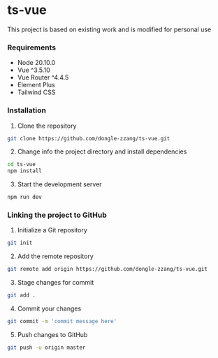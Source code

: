 # ts-vue

This project is based on existing work and is modified for personal use

### Requirements

- Node 20.10.0
- Vue ^3.5.10
- Vue Router ^4.4.5
- Element Plus
- Tailwind CSS

### Installation

1. Clone the repository

```bash
git clone https://github.com/dongle-zzang/ts-vue.git
```

2. Change info the project directory and install dependencies

```bash
cd ts-vue
npm install
```

3. Start the development server

```bash
npm run dev
```

### Linking the project to GitHub

1. Initialize a Git repository

```bash
git init
```

2. Add the remote repository

```bash
git remote add origin https://github.com/dongle-zzang/ts-vue.git
```

3. Stage changes for commit

```bash
git add .
```

4. Commit your changes

```bash
git commit -m 'commit message here'
```

5. Push changes to GitHub

```bash
git push -u origin master
```
